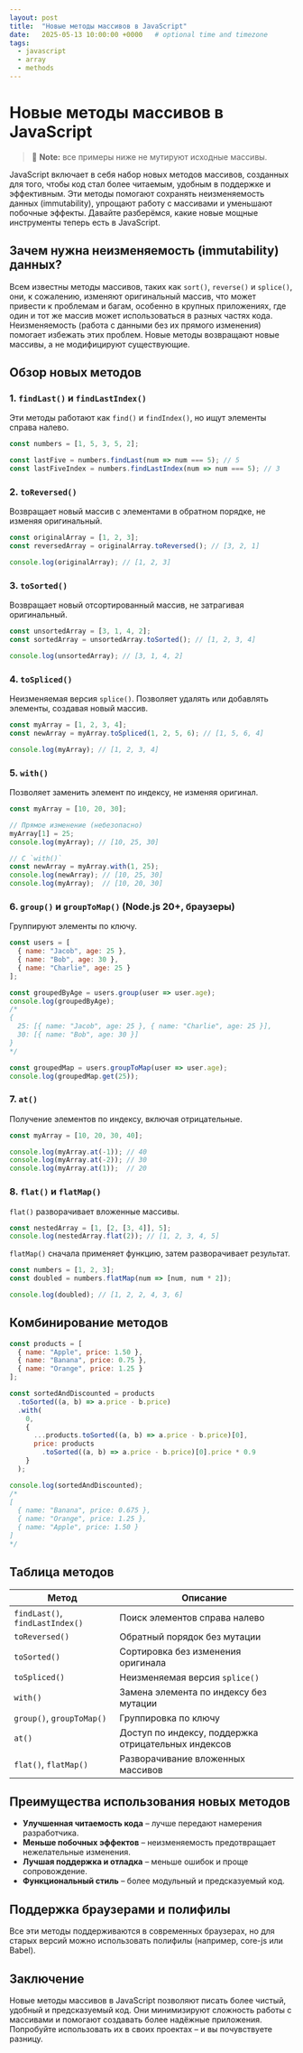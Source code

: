 ```yaml
---
layout: post
title:  "Новые методы массивов в JavaScript"
date:   2025-05-13 10:00:00 +0000   # optional time and timezone
tags:
  - javascript
  - array
  - methods
---
```


# Новые методы массивов в JavaScript

> 📌 **Note:** все примеры ниже не мутируют исходные массивы.

JavaScript включает в себя набор новых методов массивов, созданных для того, чтобы код стал более читаемым, удобным в поддержке и эффективным. Эти методы помогают сохранять неизменяемость данных (immutability), упрощают работу с массивами и уменьшают побочные эффекты. Давайте разберёмся, какие новые мощные инструменты теперь есть в JavaScript.

## Зачем нужна неизменяемость (immutability) данных?

Всем известны методы массивов, таких как `sort()`, `reverse()` и `splice()`, они, к сожалению, изменяют оригинальный массив, что может привести к проблемам и багам, особенно в крупных приложениях, где один и тот же массив может использоваться в разных частях кода. Неизменяемость (работа с данными без их прямого изменения) помогает избежать этих проблем. Новые методы возвращают новые массивы, а не модифицируют существующие.

## Обзор новых методов

### 1. `findLast()` и `findLastIndex()`

Эти методы работают как `find()` и `findIndex()`, но ищут элементы справа налево.

```js
const numbers = [1, 5, 3, 5, 2];

const lastFive = numbers.findLast(num => num === 5); // 5
const lastFiveIndex = numbers.findLastIndex(num => num === 5); // 3
```

### 2. `toReversed()`

Возвращает новый массив с элементами в обратном порядке, не изменяя оригинальный.

```js
const originalArray = [1, 2, 3];
const reversedArray = originalArray.toReversed(); // [3, 2, 1]

console.log(originalArray); // [1, 2, 3]
```

### 3. `toSorted()`

Возвращает новый отсортированный массив, не затрагивая оригинальный.

```js
const unsortedArray = [3, 1, 4, 2];
const sortedArray = unsortedArray.toSorted(); // [1, 2, 3, 4]

console.log(unsortedArray); // [3, 1, 4, 2]
```

### 4. `toSpliced()`

Неизменяемая версия `splice()`. Позволяет удалять или добавлять элементы, создавая новый массив.

```js
const myArray = [1, 2, 3, 4];
const newArray = myArray.toSpliced(1, 2, 5, 6); // [1, 5, 6, 4]

console.log(myArray); // [1, 2, 3, 4]
```

### 5. `with()`

Позволяет заменить элемент по индексу, не изменяя оригинал.

```js
const myArray = [10, 20, 30];

// Прямое изменение (небезопасно)
myArray[1] = 25;
console.log(myArray); // [10, 25, 30]

// С `with()`
const newArray = myArray.with(1, 25);
console.log(newArray); // [10, 25, 30]
console.log(myArray);  // [10, 20, 30]
```

### 6. `group()` и `groupToMap()` (Node.js 20+, браузеры)

Группируют элементы по ключу.

```js
const users = [
  { name: "Jacob", age: 25 },
  { name: "Bob", age: 30 },
  { name: "Charlie", age: 25 }
];

const groupedByAge = users.group(user => user.age);
console.log(groupedByAge);
/*
{
  25: [{ name: "Jacob", age: 25 }, { name: "Charlie", age: 25 }],
  30: [{ name: "Bob", age: 30 }]
}
*/

const groupedMap = users.groupToMap(user => user.age);
console.log(groupedMap.get(25));
```

### 7. `at()`

Получение элементов по индексу, включая отрицательные.

```js
const myArray = [10, 20, 30, 40];

console.log(myArray.at(-1)); // 40
console.log(myArray.at(-2)); // 30
console.log(myArray.at(1));  // 20
```

### 8. `flat()` и `flatMap()`

`flat()` разворачивает вложенные массивы.

```js
const nestedArray = [1, [2, [3, 4]], 5];
console.log(nestedArray.flat(2)); // [1, 2, 3, 4, 5]
```

`flatMap()` сначала применяет функцию, затем разворачивает результат.

```js
const numbers = [1, 2, 3];
const doubled = numbers.flatMap(num => [num, num * 2]);

console.log(doubled); // [1, 2, 2, 4, 3, 6]
```

## Комбинирование методов

```js
const products = [
  { name: "Apple", price: 1.50 },
  { name: "Banana", price: 0.75 },
  { name: "Orange", price: 1.25 }
];

const sortedAndDiscounted = products
  .toSorted((a, b) => a.price - b.price)
  .with(
    0,
    {
      ...products.toSorted((a, b) => a.price - b.price)[0],
      price: products
        .toSorted((a, b) => a.price - b.price)[0].price * 0.9
    }
  );

console.log(sortedAndDiscounted);
/*
[
  { name: "Banana", price: 0.675 },
  { name: "Orange", price: 1.25 },
  { name: "Apple", price: 1.50 }
]
*/
```

## Таблица методов

| Метод                           | Описание                                           |
|---------------------------------|----------------------------------------------------|
| `findLast()`, `findLastIndex()` | Поиск элементов справа налево                     |
| `toReversed()`                  | Обратный порядок без мутации                       |
| `toSorted()`                    | Сортировка без изменения оригинала                 |
| `toSpliced()`                   | Неизменяемая версия `splice()`                     |
| `with()`                        | Замена элемента по индексу без мутации             |
| `group()`, `groupToMap()`       | Группировка по ключу                               |
| `at()`                          | Доступ по индексу, поддержка отрицательных индексов |
| `flat()`, `flatMap()`           | Разворачивание вложенных массивов                  |

## Преимущества использования новых методов

- **Улучшенная читаемость кода** – лучше передают намерения разработчика.
- **Меньше побочных эффектов** – неизменяемость предотвращает нежелательные изменения.
- **Лучшая поддержка и отладка** – меньше ошибок и проще сопровождение.
- **Функциональный стиль** – более модульный и предсказуемый код.

## Поддержка браузерами и полифилы

Все эти методы поддерживаются в современных браузерах, но для старых версий можно использовать полифилы (например, core-js или Babel).

## Заключение

Новые методы массивов в JavaScript позволяют писать более чистый, удобный и предсказуемый код. Они минимизируют сложность работы с массивами и помогают создавать более надёжные приложения. Попробуйте использовать их в своих проектах – и вы почувствуете разницу.

